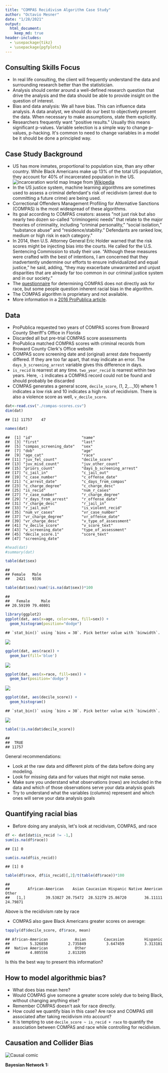 ```yaml
---
title: "COMPAS Recidivism Algorithm Case Study"
author: "Octavio Mesner"
date: "1/28/2021"
output: 
  html_document:
    keep_md: true
header-includes: 
  - \usepackage{tikz}
  - \usepackage{pgfplots}
---
```



## Consulting Skills Focus

- In real life consulting, the client will frequently understand the data and surrounding research better than the statistician.
- Analysis should center around a well-defined research question that drive the analysis and the data should be able to provide insight on the question of interest.
- Bias and data analysis: We all have bias.  This can influence data analysis.  A data analyst, we should do our best to objectively present the data.  When necessary to make assumptions, state them explicitly.  
- Researchers frequently want "positive results."  Usually this means significant p-values.  Variable selection is a simple way to change p-values, p-hacking.  It's common to need to change variables in a model be it should be done a principled way.

## Case Study Background

- US has more inmates, proportional to population size, than any other country.   While Black Americans make up 13% of the total US population, they account for 40% of incarcerated population in the US.
![incarceration world map](./Prisoners_world_map_png2.png)
Image from [Wikipedia](https://en.wikipedia.org/wiki/Incarceration_in_the_United_States#/media/File:Prisoners_world_map_png2.png)
- In the US justice system, machine learning algorithms are sometimes used to assess a criminal defendant's risk of recidivism (arrest due to committing a future crime) are being used.
- Correctional Offenders Management Profiling for Alternative Sanctions (COMPAS) is the most widespread of these algorithms.
- Its goal according to COMPAS creators: assess "not just risk but also nearly two dozen so-called “criminogenic needs” that relate to the major theories of criminality, including “criminal personality,” “social isolation,” “substance abuse” and “residence/stability.” Defendants are ranked low, medium or high risk in each category."
- In 2014, then U.S. Attorney General Eric Holder warned that the risk scores might be injecting bias into the courts. He called for the U.S. Sentencing Commission to study their use. “Although these measures were crafted with the best of intentions, I am concerned that they inadvertently undermine our efforts to ensure individualized and equal justice,” he said, adding, “they may exacerbate unwarranted and unjust disparities that are already far too common in our criminal justice system and in our society.”
- The [questionnaire](https://www.documentcloud.org/documents/2702103-Sample-Risk-Assessment-COMPAS-CORE.html) for determining COMPAS does not directly ask for race, but some people question inherent racial bias in the algorithm.
- The COMPAS algorithm is proprietary and not available.
- More information in a [2016 ProPublica article](https://www.propublica.org/article/machine-bias-risk-assessments-in-criminal-sentencing).


## Data

- ProPublica requested two years of COMPAS scores from Broward County Sheriff's Office in Florida
- Discarded all but pre-trial COMPAS score assessments
- ProPublica matched COMPAS scores with criminal records from Broward County Clerk's Office website
- COMPAS score screening date and (original) arrest date frequently differed.  If they are too far apart, that may indicate an error.  The `days_b_screening_arrest` variable gives this difference in days.
- `is_recid` is rearrest at any time.  `two_year_recid` is rearrest within two years.  Here, `-1` indicates a COMPAS record could not be found and should probably be discarded
- COMPAS generates a general score, `decile_score`, (1, 2,...,10) where 1 indicates a low risk and 10 indicates a high risk of recidivism.  There is also a violence score as well, `v_decile_score`.


```r
dat<-read.csv("./compas-scores.csv")
dim(dat)
```

```
## [1] 11757    47
```

```r
names(dat)
```

```
##  [1] "id"                      "name"                   
##  [3] "first"                   "last"                   
##  [5] "compas_screening_date"   "sex"                    
##  [7] "dob"                     "age"                    
##  [9] "age_cat"                 "race"                   
## [11] "juv_fel_count"           "decile_score"           
## [13] "juv_misd_count"          "juv_other_count"        
## [15] "priors_count"            "days_b_screening_arrest"
## [17] "c_jail_in"               "c_jail_out"             
## [19] "c_case_number"           "c_offense_date"         
## [21] "c_arrest_date"           "c_days_from_compas"     
## [23] "c_charge_degree"         "c_charge_desc"          
## [25] "is_recid"                "num_r_cases"            
## [27] "r_case_number"           "r_charge_degree"        
## [29] "r_days_from_arrest"      "r_offense_date"         
## [31] "r_charge_desc"           "r_jail_in"              
## [33] "r_jail_out"              "is_violent_recid"       
## [35] "num_vr_cases"            "vr_case_number"         
## [37] "vr_charge_degree"        "vr_offense_date"        
## [39] "vr_charge_desc"          "v_type_of_assessment"   
## [41] "v_decile_score"          "v_score_text"           
## [43] "v_screening_date"        "type_of_assessment"     
## [45] "decile_score.1"          "score_text"             
## [47] "screening_date"
```

```r
#head(dat)
#summary(dat)
```


```r
table(dat$sex)
```

```
## 
## Female   Male 
##   2421   9336
```

```r
table(dat$sex)/sum(!is.na(dat$sex))*100
```

```
## 
##   Female     Male 
## 20.59199 79.40801
```


```r
library(ggplot2)
ggplot(dat, aes(x=age, color=sex, fill=sex)) +
  geom_histogram(position="dodge")
```

```
## `stat_bin()` using `bins = 30`. Pick better value with `binwidth`.
```

![](compasRecidAlg_files/figure-html/age-1.png)<!-- -->


```r
ggplot(dat, aes(race)) +
  geom_bar(fill='blue')
```

![](compasRecidAlg_files/figure-html/race-1.png)<!-- -->

```r
ggplot(dat, aes(x=race, fill=sex)) +
  geom_bar(position='dodge')
```

![](compasRecidAlg_files/figure-html/race-2.png)<!-- -->


```r
ggplot(dat, aes(decile_score)) +
  geom_histogram()
```

```
## `stat_bin()` using `bins = 30`. Pick better value with `binwidth`.
```

![](compasRecidAlg_files/figure-html/compas-1.png)<!-- -->

```r
table(!is.na(dat$decile_score))
```

```
## 
##  TRUE 
## 11757
```

General recommendations:

- Look at the raw data and different plots of the data before doing any modeling.
- Look for missing data and for values that might not make sense.
- Make sure you understand what observations (rows) are included in the data and which of those observations serve your data analysis goals
- Try to understand what the variables (columns) represent and which ones will serve your data analysis goals

## Quantifying racial bias

- Before doing any analysis, let's look at recidivism, COMPAS, and race


```r
df <- dat[dat$is_recid != -1,]
sum(is.na(df$race))
```

```
## [1] 0
```

```r
sum(is.na(df$is_recid))
```

```
## [1] 0
```

```r
table(df$race, df$is_recid)[,2]/t(table(df$race))*100
```

```
##       
##        African-American    Asian Caucasian Hispanic Native American    Other
##   [1,]         39.53827 20.75472  28.52279 25.86720        36.11111 24.79871
```
Above is the recidivism rate by race

- COMPAS also gave Black Americans greater scores on average:

```r
tapply(df$decile_score, df$race, mean)
```

```
## African-American            Asian        Caucasian         Hispanic 
##         5.326850         2.735849         3.647459         3.313181 
##  Native American            Other 
##         4.805556         2.813205
```
Is this the best way to present this information?

## How to model algorithmic bias?
- What does bias mean here?
- Would COMPAS give someone a greater score solely due to being Black, without changing anything else?
- Remember COMPAS doesn't ask for race directly.
- How could we quantify bias in this case?  Are race and COMPAS still associated after taking recidivism into account?
- It is tempting to use `decile_score ~ is_recid + race` to quantify the association between COMPAS and race while controlling for recidivism.

## Causation and Collider Bias

![Causal comic](https://imgs.xkcd.com/comics/correlation.png)

**Bayesian Network 1:**
<!--html_preserve--><div id="htmlwidget-3db91ffa7d96f84eb6ce" style="width:40%;height:40%;" class="grViz html-widget"></div>
<script type="application/json" data-for="htmlwidget-3db91ffa7d96f84eb6ce">{"x":{"diagram":"digraph flowchart {A -> B -> C [constraint=false]}","config":{"engine":"dot","options":null}},"evals":[],"jsHooks":[]}</script><!--/html_preserve-->

What would a regression model of `C ~ A + B` yield?


```r
set.seed(1234)
size <- 1000
A <- 6*rnorm(size)+50
B <- -2*A - 25 + rnorm(size)
C <- 5*B + 3 +rnorm(size)
summary(lm(C~A+B))
```

```
## 
## Call:
## lm(formula = C ~ A + B)
## 
## Residuals:
##      Min       1Q   Median       3Q      Max 
## -3.13161 -0.71957  0.03478  0.70215  3.05316 
## 
## Coefficients:
##             Estimate Std. Error t value Pr(>|t|)    
## (Intercept)  1.96001    0.87456   2.241   0.0252 *  
## A           -0.07084    0.06532  -1.085   0.2784    
## B            4.96310    0.03270 151.761   <2e-16 ***
## ---
## Signif. codes:  0 '***' 0.001 '**' 0.01 '*' 0.05 '.' 0.1 ' ' 1
## 
## Residual standard error: 1.013 on 997 degrees of freedom
## Multiple R-squared:  0.9997,	Adjusted R-squared:  0.9997 
## F-statistic: 1.739e+06 on 2 and 997 DF,  p-value: < 2.2e-16
```
What about this regression model: `C ~ A`?

```r
summary(lm(C~A))
```

```
## 
## Call:
## lm(formula = C ~ A)
## 
## Residuals:
##      Min       1Q   Median       3Q      Max 
## -15.9753  -3.4048  -0.0059   3.2714  16.5278 
## 
## Coefficients:
##               Estimate Std. Error t value Pr(>|t|)    
## (Intercept) -124.34246    1.31868  -94.29   <2e-16 ***
## A             -9.95096    0.02627 -378.80   <2e-16 ***
## ---
## Signif. codes:  0 '***' 0.001 '**' 0.01 '*' 0.05 '.' 0.1 ' ' 1
## 
## Residual standard error: 4.969 on 998 degrees of freedom
## Multiple R-squared:  0.9931,	Adjusted R-squared:  0.9931 
## F-statistic: 1.435e+05 on 1 and 998 DF,  p-value: < 2.2e-16
```

Does this coefficient and intercept estimate make sense?
$C = 5B + 3 + \epsilon_B = 5(-2A - 25 + \epsilon_A) = -10A - 122 + 5\epsilon_A + \epsilon_B$

**Bayesian Network 2:**
<!--html_preserve--><div id="htmlwidget-07179637e548ac48bb89" style="width:40%;height:40%;" class="grViz html-widget"></div>
<script type="application/json" data-for="htmlwidget-07179637e548ac48bb89">{"x":{"diagram":"digraph flowchart {A -> B; A -> C;}","config":{"engine":"dot","options":null}},"evals":[],"jsHooks":[]}</script><!--/html_preserve-->


```r
set.seed(1234)
size <- 1000
A <- 6*rnorm(size)+50
B <- -2*A - 25 + rnorm(size)
C <- 2*A +5 +rnorm(size)
summary(lm(C~A+B))
```

```
## 
## Call:
## lm(formula = C ~ A + B)
## 
## Residuals:
##      Min       1Q   Median       3Q      Max 
## -3.13161 -0.71957  0.03478  0.70215  3.05316 
## 
## Coefficients:
##             Estimate Std. Error t value Pr(>|t|)    
## (Intercept)  3.96001    0.87456   4.528 6.67e-06 ***
## A            1.92916    0.06532  29.533  < 2e-16 ***
## B           -0.03690    0.03270  -1.128    0.259    
## ---
## Signif. codes:  0 '***' 0.001 '**' 0.01 '*' 0.05 '.' 0.1 ' ' 1
## 
## Residual standard error: 1.013 on 997 degrees of freedom
## Multiple R-squared:  0.9929,	Adjusted R-squared:  0.9929 
## F-statistic: 6.996e+04 on 2 and 997 DF,  p-value: < 2.2e-16
```
What about this regression model: `C ~ A`?  Try it!

**Bayesian Network 3:**
<!--html_preserve--><div id="htmlwidget-6860a906ea9ddf7d2d41" style="width:40%;height:40%;" class="grViz html-widget"></div>
<script type="application/json" data-for="htmlwidget-6860a906ea9ddf7d2d41">{"x":{"diagram":"digraph flowchart {A -> C; B -> C;}","config":{"engine":"dot","options":null}},"evals":[],"jsHooks":[]}</script><!--/html_preserve-->


```r
set.seed(1234)
size <- 1000
A <- 6*rnorm(size)+50
B <- -2*rnorm(size) - 25 + rnorm(size)
C <- -4*A + 5*B + 3 +rnorm(size)
summary(lm(C~A+B))
```

```
## 
## Call:
## lm(formula = C ~ A + B)
## 
## Residuals:
##      Min       1Q   Median       3Q      Max 
## -3.03321 -0.68565  0.01655  0.66794  3.13811 
## 
## Coefficients:
##              Estimate Std. Error  t value Pr(>|t|)    
## (Intercept)  2.967859   0.430869    6.888    1e-11 ***
## A           -4.000487   0.005264 -759.946   <2e-16 ***
## B            4.998128   0.014068  355.283   <2e-16 ***
## ---
## Signif. codes:  0 '***' 0.001 '**' 0.01 '*' 0.05 '.' 0.1 ' ' 1
## 
## Residual standard error: 0.9947 on 997 degrees of freedom
## Multiple R-squared:  0.9986,	Adjusted R-squared:  0.9986 
## F-statistic: 3.641e+05 on 2 and 997 DF,  p-value: < 2.2e-16
```

**Bayesian Network 3 with `A` as the outcome:**

```r
summary(lm(A~B+C))
```

```
## 
## Call:
## lm(formula = A ~ B + C)
## 
## Residuals:
##      Min       1Q   Median       3Q      Max 
## -0.75638 -0.17022  0.00544  0.16841  0.80335 
## 
## Coefficients:
##               Estimate Std. Error  t value Pr(>|t|)    
## (Intercept)  0.8215779  0.1070244    7.677 3.89e-14 ***
## B            1.2470301  0.0039408  316.439  < 2e-16 ***
## C           -0.2495388  0.0003284 -759.946  < 2e-16 ***
## ---
## Signif. codes:  0 '***' 0.001 '**' 0.01 '*' 0.05 '.' 0.1 ' ' 1
## 
## Residual standard error: 0.2484 on 997 degrees of freedom
## Multiple R-squared:  0.9983,	Adjusted R-squared:  0.9983 
## F-statistic: 2.893e+05 on 2 and 997 DF,  p-value: < 2.2e-16
```

```r
summary(lm(A~B))
```

```
## 
## Call:
## lm(formula = A ~ B)
## 
## Residuals:
##      Min       1Q   Median       3Q      Max 
## -19.9644  -3.8309  -0.0804   3.8547  19.3418 
## 
## Coefficients:
##             Estimate Std. Error t value Pr(>|t|)    
## (Intercept) 46.99023    2.12137  22.151   <2e-16 ***
## B           -0.11401    0.08452  -1.349    0.178    
## ---
## Signif. codes:  0 '***' 0.001 '**' 0.01 '*' 0.05 '.' 0.1 ' ' 1
## 
## Residual standard error: 5.982 on 998 degrees of freedom
## Multiple R-squared:  0.00182,	Adjusted R-squared:  0.0008198 
## F-statistic:  1.82 on 1 and 998 DF,  p-value: 0.1777
```

- Even though `A` and `B` are independent, they are *conditionally dependent* if controlling for `C`.
- Why did this happen?  Does it make sense?
- Consider $A\sim \text{Bernoulli}(0.5), B\sim \text{Bernoulli}(0.5)$ (independent coin flips), and $C = A\cdot B$.  
- $A$ and $B$ are independent; that is, knowledge of $B$ give no information on the value of $A$. But, additional knowledge of $C$ does give information about the value of $A$.

**Scenario 4**
<!--html_preserve--><div id="htmlwidget-d4e2ed1793bbe008cc97" style="width:40%;height:480px;" class="grViz html-widget"></div>
<script type="application/json" data-for="htmlwidget-d4e2ed1793bbe008cc97">{"x":{"diagram":"digraph flowchart {A -> C; B -> C; A -> B}","config":{"engine":"dot","options":null}},"evals":[],"jsHooks":[]}</script><!--/html_preserve-->


```r
set.seed(1234)
size <- 1000
A <- 6*rnorm(size)+50
B <- A - 2*rnorm(size) - 25 + rnorm(size)
C <- -4*A + 5*B + 3 +rnorm(size)
summary(lm(C~A+B))
```

```
## 
## Call:
## lm(formula = C ~ A + B)
## 
## Residuals:
##      Min       1Q   Median       3Q      Max 
## -3.03321 -0.68565  0.01655  0.66794  3.13811 
## 
## Coefficients:
##             Estimate Std. Error  t value Pr(>|t|)    
## (Intercept)  2.96786    0.43087    6.888    1e-11 ***
## A           -3.99861    0.01481 -270.015   <2e-16 ***
## B            4.99813    0.01407  355.283   <2e-16 ***
## ---
## Signif. codes:  0 '***' 0.001 '**' 0.01 '*' 0.05 '.' 0.1 ' ' 1
## 
## Residual standard error: 0.9947 on 997 degrees of freedom
## Multiple R-squared:  0.9937,	Adjusted R-squared:  0.9937 
## F-statistic: 7.84e+04 on 2 and 997 DF,  p-value: < 2.2e-16
```

```r
summary(lm(C~A))
```

```
## 
## Call:
## lm(formula = C ~ A)
## 
## Residuals:
##     Min      1Q  Median      3Q     Max 
## -31.978  -7.970  -0.193   7.748  38.531 
## 
## Coefficients:
##               Estimate Std. Error t value Pr(>|t|)    
## (Intercept) -118.00904    2.98084  -39.59   <2e-16 ***
## A              0.91973    0.05938   15.49   <2e-16 ***
## ---
## Signif. codes:  0 '***' 0.001 '**' 0.01 '*' 0.05 '.' 0.1 ' ' 1
## 
## Residual standard error: 11.23 on 998 degrees of freedom
## Multiple R-squared:  0.1938,	Adjusted R-squared:  0.193 
## F-statistic: 239.9 on 1 and 998 DF,  p-value: < 2.2e-16
```

## COMPAS and possible collider bias

COMPAS uses [questionnaire](https://www.documentcloud.org/documents/2702103-Sample-Risk-Assessment-COMPAS-CORE.html) responses (Q in the diagram) to predict recidivism.  
<!--html_preserve--><div id="htmlwidget-7805ef81732293aacbb2" style="width:40%;height:480px;" class="grViz html-widget"></div>
<script type="application/json" data-for="htmlwidget-7805ef81732293aacbb2">{"x":{"diagram":"digraph flowchart {Race -> Q -> COMPAS; Q -> Recidivism; Race -> Recidivism}","config":{"engine":"dot","options":null}},"evals":[],"jsHooks":[]}</script><!--/html_preserve-->

Because COMPAS is used in sentencing, it may actually impact recidivism as well.
<!--html_preserve--><div id="htmlwidget-4a7cc72193daa55b0bc8" style="width:40%;height:480px;" class="grViz html-widget"></div>
<script type="application/json" data-for="htmlwidget-4a7cc72193daa55b0bc8">{"x":{"diagram":"digraph flowchart {Race -> Q -> COMPAS; Q -> Recidivism; COMPAS -> Recidivism; Race -> Recidivism}","config":{"engine":"dot","options":null}},"evals":[],"jsHooks":[]}</script><!--/html_preserve-->

One way to quantify racial bias in COMPAS would be to isolate the link between race and COMPAS that is not associated with recidivism.  But, it is not clear how to untangle this from potential collider bias.
<!--html_preserve--><div id="htmlwidget-142e8326f52b655747ba" style="width:40%;height:480px;" class="grViz html-widget"></div>
<script type="application/json" data-for="htmlwidget-142e8326f52b655747ba">{"x":{"diagram":"digraph flowchart {Race -> Q -> COMPAS; Q -> Recidivism; COMPAS -> Recidivism; Race -> Recidivism; Race-> COMPAS}","config":{"engine":"dot","options":null}},"evals":[],"jsHooks":[]}</script><!--/html_preserve-->

If we used `decile_score ~ is_recid + race` as a model to quantify bias, it seems very likely that there will be collider bias.


```r
summary(lm(decile_score ~ is_recid + race, data=df))
```

```
## 
## Call:
## lm(formula = decile_score ~ is_recid + race, data = df)
## 
## Residuals:
##    Min     1Q Median     3Q    Max 
## -7.225 -2.224 -0.225  1.776  7.555 
## 
## Coefficients:
##                     Estimate Std. Error t value Pr(>|t|)    
## (Intercept)          4.73952    0.04127 114.848  < 2e-16 ***
## is_recid             1.48548    0.05345  27.794  < 2e-16 ***
## raceAsian           -2.31198    0.36300  -6.369 1.98e-10 ***
## raceCaucasian       -1.51576    0.05569 -27.217  < 2e-16 ***
## raceHispanic        -1.81059    0.09033 -20.043  < 2e-16 ***
## raceNative American -0.47038    0.43961  -1.070    0.285    
## raceOther           -2.29469    0.11157 -20.566  < 2e-16 ***
## ---
## Signif. codes:  0 '***' 0.001 '**' 0.01 '*' 0.05 '.' 0.1 ' ' 1
## 
## Residual standard error: 2.629 on 11031 degrees of freedom
## Multiple R-squared:  0.1656,	Adjusted R-squared:  0.1652 
## F-statistic: 364.9 on 6 and 11031 DF,  p-value: < 2.2e-16
```

In the regression above, several race indicator variables are significant.  But, because collider bias is possible here, we *cannot* conclude that COMPAS is racially biased.

## Survival Analysis

- Survival analysis is a set of statistical methods for modeling the time until an event occurs, especially when follow up is not complete for each observation.
- Example: Testing a new terminal cancer treatment, participants are either given the standard or test treatment.  The goal is to prolong the patient's.  Each patient is followed until death from cancer.  During follow up some participants die from cancer but some drop out while others might die from something else.  Survival analysis allows us to use this data even though we do not have events for each participant.

**Set up**

Assume that $T$ is the time until an event randomly occurs.
For example, $T$ might be the duration from cancer treatment until remission or death.


Let $f(t)$ be a probability density function where $t$ is time, $T\sim f$ be a random variable, and let $F(t)=P(T<t)=\int_0^tf(x)dx$ be its cumulative distribution function.
Define the survival function as $S(t)=P(T>t)=1-F(t)$ and the hazard function as
\[
\lambda(t)=\lim_{h\rightarrow 0} \frac{P(t<T\leq t+h)}{P(T>t)}= \frac{f(t)}{S(t)} = -\frac{d\log S(t)}{dt}.
\]
Notice that $f(t)=\lambda(t)S(t)$.

The cumulative hazard function is defined as
\[
\Lambda(t)= \int_0^t\lambda(x)dx=-\int_0^td\log S(x)=-\log S(t).
\]
So,
\[
S(t)=\exp[-\Lambda(t)].
\]
Side note: If we model $\lambda(t)=\lambda$ (constant function), then $\Lambda(t)=\lambda t$. So, $f(t)=\lambda\exp(-\lambda t)$ is the exponential distribution.

**Censoring at Random**

With many of time-to-event studies, it is not always possible to wait for an event to occur for each participant before doing the analysis.  In a cancer study, for example, participants may drop out of the study before an event is observed or the study may close before each participant experiences an event.  This is call right censored data.
While in some cases, a participant does not contribute the entire time until the event occurs, intuitively, we should be able to make use of the time where the event did not occur.

![right censoring image from [here](http://reliawiki.org/index.php/Life_Data_Classification)](./Right_censoring.png)

- Let $f(t;\theta), \lambda(t;\theta)$, and $S(t;\theta)$ be the density, hazard, and survival functions with parameter $\theta$ for the time to the event of interest.
- We assume that censoring occurs at random (in independently from $f$), say it has cumulative distribution of $G(t;\phi)$ (with some parameter $\phi$) and density function, $g(t;\phi)$.
- Let $(t_1, \delta_1),\dots, (t_n,\delta_n)$ be a sample of size $n$ where $\delta_i$ indicates censoring and $t_i$ is the time to event or censor.  That is $t_i \sim f(t;\theta)$ when $\delta_i=1$ and $t_i \sim g(t;\phi)$ when $\delta_i=0$.
- The Likelihood is 
\[
\begin{align}
L(\theta,\phi) &= \prod_{i=1}^n [f(t_i;\theta)[1-G(t_i;\phi)]]^{\delta_i} [g(t_i;\phi)S(t_i;\theta)]^{1-\delta_i}\\
&=  \prod_{i=1}^n [f(t_i;\theta)]^{\delta_i}[S(t_i;\theta)]^{1-\delta_i} \prod_{i=1}^n [g(t_i;\phi)]^{1-\delta_1}[1-G(t_i;\phi)]^{\delta_i}\\
&= L(\theta) L(\phi) \propto L(\theta).
\end{align}
\]

- Unpacking this a bit, if we observe an event, its density is $f$ and censoring did not occur prior: $[f(t_i;\theta)[1-G(t_i;\phi)]]^{\delta_i}$.  
If we observe censoring, its density is $g$ and an event did not occur prior: $[g(t_i;\phi)S(t_i;\theta)]^{1-\delta_i}$.
But, we do not care about the censoring distribution, only the time to event distribution.

- Note that $L(\theta)=\prod_{i=1}^n [f(t_i;\theta)]^{\delta_i}[S(t_i;\theta)]^{1-\delta_i}= \prod_{i=1}^n \lambda(t_i)^{\delta_i} S(t_i)$ is what we actually care about here.

## Kaplan-Meier Estimator

- Consider estimating $S(t) = P(T>t)$ from the sample ordered by $t_i$, $(t_{1}, \delta_{1}), (t_{2}, \delta_{2}), \dots, (t_{n}, \delta_{n})$ and let $t_{(1)}, t_{(2)}, \dots, t_{(J)}$ be the ordered event times, where $\delta_i=1$.
- Because there are only $J$ points in time where events occur, we approximate $S(t)$ as a decreasing step function.
- $S(t_{(j)}) = P(T > t_{(j)}) = P(T > t_{(j)} | T > t_{(j-1)}) P(T > t_{(j-1)})$ because for $t > s, P(T>t) = P(T>t, T>s) = P(T>t|T>s)P(T>s)$.
- For $j = 1,\dots, J$, let $\pi_j = 1-P(T > t_{(j)} | T > t_{(j-1)})$ be the "instantaneous" probability of an event occurring at time $t_j$.
- Then 
\[
S(t_{(j)}) = (1-\pi_j)(1-\pi_{j-1}) \dots (1-\pi_2)(1-\pi_1).
\]
- Let $n_j = \#\{t_i \geq t_{(j)}\}$ be the number of participants who are still at risk (who haven't had an event or been censored) at time $t_{(j)}$.  Note that $n_j$ decreases as events occur or as they are censored.
- Let $d_j = \#\{t_i=t_{(j)}, \delta_i=1\}$ be the number of events that occur at time $t_{(j)}$.
- We can show that $\pi_j = \frac{d_j}{n_j}$ maximized the non-parametric likelihood.
- So, we can approximate the survival function as
\[
\hat S(t) = \prod_{j=1}^J \left( 1-\frac{d_j}{n_j}\right)^{I(t_{(j)}\leq t)}.
\]
- Using the delta-method, we can approxmiate the variance of the estimated survival function as 
\[
\hat V[\hat S(t)] = \hat S(t)^2 \sum_{j: t_{(j)}\leq t} \frac{d_j}{n_j(n_j-d_j)}
\]

This [video](https://www.youtube.com/watch?v=NDgn72ynHcM) clearly illustrates how to calculate the KM survival function.


```r
library(survival)
library(ggfortify)

dat <- read.csv(url('https://raw.githubusercontent.com/propublica/compas-analysis/master/cox-parsed.csv'))
names(dat)
```

```
##  [1] "id"                      "name"                   
##  [3] "first"                   "last"                   
##  [5] "compas_screening_date"   "sex"                    
##  [7] "dob"                     "age"                    
##  [9] "age_cat"                 "race"                   
## [11] "juv_fel_count"           "decile_score"           
## [13] "juv_misd_count"          "juv_other_count"        
## [15] "priors_count"            "days_b_screening_arrest"
## [17] "c_jail_in"               "c_jail_out"             
## [19] "c_case_number"           "c_offense_date"         
## [21] "c_arrest_date"           "c_days_from_compas"     
## [23] "c_charge_degree"         "c_charge_desc"          
## [25] "is_recid"                "r_case_number"          
## [27] "r_charge_degree"         "r_days_from_arrest"     
## [29] "r_offense_date"          "r_charge_desc"          
## [31] "r_jail_in"               "r_jail_out"             
## [33] "violent_recid"           "is_violent_recid"       
## [35] "vr_case_number"          "vr_charge_degree"       
## [37] "vr_offense_date"         "vr_charge_desc"         
## [39] "type_of_assessment"      "decile_score.1"         
## [41] "score_text"              "screening_date"         
## [43] "v_type_of_assessment"    "v_decile_score"         
## [45] "v_score_text"            "v_screening_date"       
## [47] "in_custody"              "out_custody"            
## [49] "priors_count.1"          "start"                  
## [51] "end"                     "event"
```

```r
dim(dat)
```

```
## [1] 13419    52
```

```r
dat2 <- dat[dat$end > dat$start,]
dim(dat2)
```

```
## [1] 13356    52
```

```r
dat3 <- dat2[!duplicated(dat2$id),]
dim(dat3)
```

```
## [1] 10325    52
```

```r
ph <- dat3[!is.na(dat3$decile_score),]
dim(ph)
```

```
## [1] 10325    52
```

```r
ph$t_atrisk <- ph$end - ph$start

survobj <- with(ph, Surv(t_atrisk, event))
fit0 <- survfit(survobj~1, data=ph)
# summary(fit0)
plot(fit0, xlab="Time at risk of recidivism in Days", 
   ylab="% not rearrested", yscale=100,
   main ="Survival Distribution (Overall)") 
```

![](compasRecidAlg_files/figure-html/km_curve-1.png)<!-- -->

```r
fitr <- survfit(survobj~race, data=ph)
plot(fitr, xlab="Time at risk of recidivism in Days", 
   ylab="% not rearrested", yscale=100,
   main="Survival Distribution by race",
   col = c('red', 'blue', 'orange', 'yellow', 'green', 'purple')) 
legend('bottomleft', legend=levels(as.factor(ph$race)), col = c('red', 'blue', 'orange', 'yellow', 'green', 'purple'), lty=1)
```

![](compasRecidAlg_files/figure-html/km_curve-2.png)<!-- -->

```r
survdiff(survobj~race, data=ph)
```

```
## Call:
## survdiff(formula = survobj ~ race, data = ph)
## 
##                          N Observed Expected (O-E)^2/E (O-E)^2/V
## race=African-American 5150     1608  1294.09    76.146   143.666
## race=Asian              51        8    16.21     4.159     4.187
## race=Caucasian        3576      815   996.20    32.959    51.627
## race=Hispanic          944      206   275.19    17.397    19.343
## race=Native American    32        6     8.25     0.616     0.618
## race=Other             572      118   171.05    16.453    17.557
## 
##  Chisq= 148  on 5 degrees of freedom, p= <2e-16
```

Note: I haven't used this package in a long time so I needed to look how to use the functions in [documentation](https://cran.r-project.org/web/packages/survival/survival.pdf).  As a consultant, you will probably need to read the documentation a lot.

## Cox proportional hazards model

It is difficult to work with censored data using generalized linear models.
Assuming that each individual hazard function is proportional to some common baseline hazard function makes the problem workable:
\[
\lambda(t|X_i) = \lambda_0(t) \exp(\beta X_i)
\]
where $X_i$ is the covariate vector for participant $i$ and $\beta$ is the parameter vector to be estimated.

Assume $Y_i$ is the response variable.
The likelihood for an observation is
\[
L_i(\beta) = \frac{\lambda(Y_i|X_i)}{\sum_{j:Y_j\geq Y_i} \lambda(Y_i|X_j)} = \frac{\lambda_0(Y_i)\exp(\beta X_i)}{\sum_{j:Y_j\geq Y_i} \lambda_0(Y_i) \exp(\beta X_j)} = \frac{\exp(\beta X_i)}{\sum_{j:Y_j\geq Y_i} \exp(\beta X_j)}.
\]
Notice that the baseline hazard function, $\lambda_0(t)$, cancels.  So, now we can use use an optimization technique to maximize this function.

The joint likelihood is $L(\beta) = \prod_{i: \delta_i=1} L_i(\beta)$ (over the observations with events occuring), with a log-likelihood of 

\[
\ell(\beta) = \sum_{i:\delta_i=1}\left(X_i\beta - \log \sum_{j:Y_j\geq Y_i} X_j\beta \right).
\]

To maximize the likelihood, we can use the Newton-Raphson method.


```r
summary(coxph(survobj~race, data=ph))
```

```
## Call:
## coxph(formula = survobj ~ race, data = ph)
## 
##   n= 10325, number of events= 2761 
## 
##                         coef exp(coef) se(coef)      z Pr(>|z|)    
## raceAsian           -0.92516   0.39647  0.35444 -2.610  0.00905 ** 
## raceCaucasian       -0.41881   0.65783  0.04302 -9.735  < 2e-16 ***
## raceHispanic        -0.50790   0.60176  0.07403 -6.861 6.83e-12 ***
## raceNative American -0.53681   0.58461  0.40901 -1.312  0.18937    
## raceOther           -0.58971   0.55449  0.09540 -6.182 6.34e-10 ***
## ---
## Signif. codes:  0 '***' 0.001 '**' 0.01 '*' 0.05 '.' 0.1 ' ' 1
## 
##                     exp(coef) exp(-coef) lower .95 upper .95
## raceAsian              0.3965      2.522    0.1979    0.7942
## raceCaucasian          0.6578      1.520    0.6046    0.7157
## raceHispanic           0.6018      1.662    0.5205    0.6957
## raceNative American    0.5846      1.711    0.2622    1.3032
## raceOther              0.5545      1.803    0.4599    0.6685
## 
## Concordance= 0.56  (se = 0.005 )
## Likelihood ratio test= 149.5  on 5 df,   p=<2e-16
## Wald test            = 145.2  on 5 df,   p=<2e-16
## Score (logrank) test = 148.1  on 5 df,   p=<2e-16
```

```r
summary(coxph(survobj~race+decile_score, data=ph))
```

```
## Call:
## coxph(formula = survobj ~ race + decile_score, data = ph)
## 
##   n= 10325, number of events= 2761 
## 
##                          coef exp(coef)  se(coef)      z Pr(>|z|)    
## raceAsian           -0.455020  0.634435  0.354974 -1.282  0.19990    
## raceCaucasian       -0.123647  0.883692  0.044612 -2.772  0.00558 ** 
## raceHispanic        -0.167138  0.846083  0.075232 -2.222  0.02631 *  
## raceNative American -0.489950  0.612657  0.409016 -1.198  0.23097    
## raceOther           -0.147075  0.863229  0.097131 -1.514  0.12997    
## decile_score         0.179991  1.197207  0.006903 26.074  < 2e-16 ***
## ---
## Signif. codes:  0 '***' 0.001 '**' 0.01 '*' 0.05 '.' 0.1 ' ' 1
## 
##                     exp(coef) exp(-coef) lower .95 upper .95
## raceAsian              0.6344     1.5762    0.3164    1.2722
## raceCaucasian          0.8837     1.1316    0.8097    0.9644
## raceHispanic           0.8461     1.1819    0.7301    0.9805
## raceNative American    0.6127     1.6322    0.2748    1.3658
## raceOther              0.8632     1.1584    0.7136    1.0442
## decile_score           1.1972     0.8353    1.1811    1.2135
## 
## Concordance= 0.66  (se = 0.005 )
## Likelihood ratio test= 818.3  on 6 df,   p=<2e-16
## Wald test            = 833.8  on 6 df,   p=<2e-16
## Score (logrank) test = 885.5  on 6 df,   p=<2e-16
```

```r
summary(coxph(survobj~race+age+decile_score, data=ph))
```

```
## Call:
## coxph(formula = survobj ~ race + age + decile_score, data = ph)
## 
##   n= 10325, number of events= 2761 
## 
##                          coef exp(coef)  se(coef)      z Pr(>|z|)    
## raceAsian           -0.463000  0.629393  0.354942 -1.304   0.1921    
## raceCaucasian       -0.109144  0.896601  0.044552 -2.450   0.0143 *  
## raceHispanic        -0.174254  0.840084  0.075181 -2.318   0.0205 *  
## raceNative American -0.494427  0.609920  0.409016 -1.209   0.2267    
## raceOther           -0.163731  0.848970  0.097054 -1.687   0.0916 .  
## age                 -0.010236  0.989817  0.001859 -5.505  3.7e-08 ***
## decile_score         0.167991  1.182926  0.007261 23.137  < 2e-16 ***
## ---
## Signif. codes:  0 '***' 0.001 '**' 0.01 '*' 0.05 '.' 0.1 ' ' 1
## 
##                     exp(coef) exp(-coef) lower .95 upper .95
## raceAsian              0.6294     1.5888    0.3139    1.2620
## raceCaucasian          0.8966     1.1153    0.8216    0.9784
## raceHispanic           0.8401     1.1904    0.7250    0.9735
## raceNative American    0.6099     1.6396    0.2736    1.3597
## raceOther              0.8490     1.1779    0.7019    1.0268
## age                    0.9898     1.0103    0.9862    0.9934
## decile_score           1.1829     0.8454    1.1662    1.1999
## 
## Concordance= 0.661  (se = 0.005 )
## Likelihood ratio test= 849.8  on 7 df,   p=<2e-16
## Wald test            = 843  on 7 df,   p=<2e-16
## Score (logrank) test = 897.4  on 7 df,   p=<2e-16
```

## High Level Summary

- Tools like Rmarkdown and Jupyter notebook make code more easily understood and reproducible.
- Always explore the data before running regressions and other statistical tests.  Look at the raw data itself, try to understand variable names, variable distributions, missing data, etc
- Collider bias occurs when conditioning (including as a covariate) on a variable that is influenced by the outcome variable and at least one other covariate.
- Survival analysis tools, such as Kaplan-Meier curves and Cox PH regression, are helpful when follow times leading up to an event vary by observation, especially when censoring occurs.
- When reporting on your analysis, it is important to be aware of possible causal pathways. But, most of the time, it is not possible to use statistical models alone to attribute a causal relationships.

